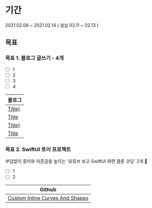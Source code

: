 # 기간
2021.02.08 ~ 2021.02.14
( 설날 02.11 ~ 02.13 )

## 목표

### 목표 1. 블로그 글쓰기 - 4개

- [ ] 1 
- [ ] 2
- [ ] 3
- [ ] 4

| 블로그                                                   |
| ------------------------------------------------------------ |
| [Title)](url) |
| [Title](url) |
| [Title)](url) |
| [Title](url) |

### 목표 2. SwiftUI 토이 프로젝트

부담없이 흥미와 자존감을 높이는 '유튜브 보고 SwiftUI 화면 클론 코딩' 2개 🥳 

- [ ] 1 
- [ ] 2

| Github                |
| ------------------ |
|[Custom Inline Curves And Shapes](https://github.com/dev-Lena/SwiftUI/tree/main/CustomInlineCurvesAndShapes) |